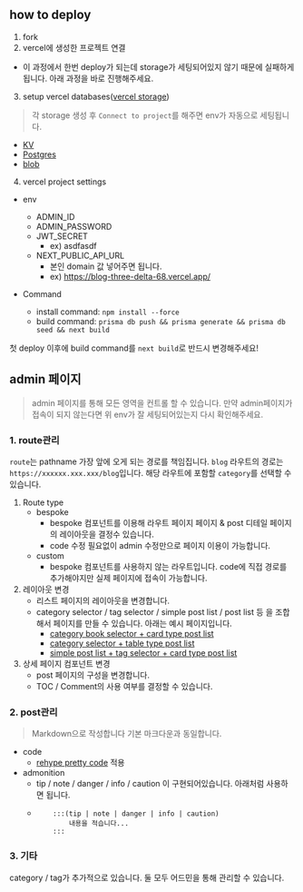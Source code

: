 ## how to deploy

1. fork
2. vercel에 생성한 프로젝트 연결

- 이 과정에서 한번 deploy가 되는데 storage가 세팅되어있지 않기 때문에 실패하게 됩니다. 아래 과정을 바로 진행해주세요.

3. setup vercel databases([vercel storage](https://vercel.com/docs/storage))

> 각 storage 생성 후 `Connect to project`를 해주면 env가 자동으로 세팅됩니다.

- [KV](https://vercel.com/docs/storage/vercel-kv)
- [Postgres](https://vercel.com/docs/storage/vercel-postgres)
- [blob](https://vercel.com/docs/storage/vercel-blob)

4. vercel project settings

- env

  - ADMIN_ID
  - ADMIN_PASSWORD
  - JWT_SECRET
    - ex) asdfasdf
  - NEXT_PUBLIC_API_URL
    - 본인 domain 값 넣어주면 됩니다.
    - ex) https://blog-three-delta-68.vercel.app/

- Command
  - install command: `npm install --force`
  - build command: `prisma db push && prisma generate && prisma db seed && next build`

첫 deploy 이후에 build command를 `next build`로 반드시 변경해주세요!

## admin 페이지

> admin 페이지를 통해 모든 영역을 컨트롤 할 수 있습니다.
> 만약 admin페이지가 접속이 되지 않는다면 위 env가 잘 세팅되어있는지 다시 확인해주세요.

### 1. route관리

`route`는 pathname 가장 앞에 오게 되는 경로를 책임집니다. `blog` 라우트의 경로는 `https://xxxxxx.xxx.xxx/blog`입니다. 해당 라우트에 포함할 `category`를 선택할 수 있습니다.

1. Route type
   - bespoke
       - bespoke 컴포넌트를 이용해 라우트 페이지 페이지 & post 디테일 페이지의 레이아웃을 결정수 있습니다.
       - code 수정 필요없이 admin 수정만으로 페이지 이용이 가능합니다.
   - custom
       - bespoke 컴포넌트를 사용하지 않는 라우트입니다. code에 직접 경로를 추가해야지만 실제 페이지에 접속이 가능합니다.
2. 레이아웃 변경
   - 리스트 페이지의 레이아웃을 변경합니다.
   - category selector / tag selector / simple post list / post list 등 을 조합해서 페이지를 만들 수 있습니다. 아래는 예시 페이지입니다.
       - [category book selector + card type post list](https://recketman.vercel.app/blog)
       - [category selector + table type post list](https://recketman.vercel.app/snippet)
       - [simple post list + tag selector + card type post list](https://recketman.vercel.app/archives)
3. 상세 페이지 컴포넌트 변경
    - post 페이지의 구성을 변경합니다.
    - TOC / Comment의 사용 여부를 결정할 수 있습니다.
  

### 2. post관리
> Markdown으로 작성합니다
기본 마크다운과 동일합니다.

- code
    - [rehype pretty code](https://rehype-pretty-code.netlify.app/) 적용
- admonition
    - tip / note / danger / info / caution 이 구현되어있습니다. 아래처럼 사용하면 됩니다.
    - ```
          :::(tip | note | danger | info | caution)
              내용을 적습니다...
          :::
      ```
### 3. 기타
category / tag가 추가적으로 있습니다.
둘 모두 어드민을 통해 관리할 수 있습니다.








